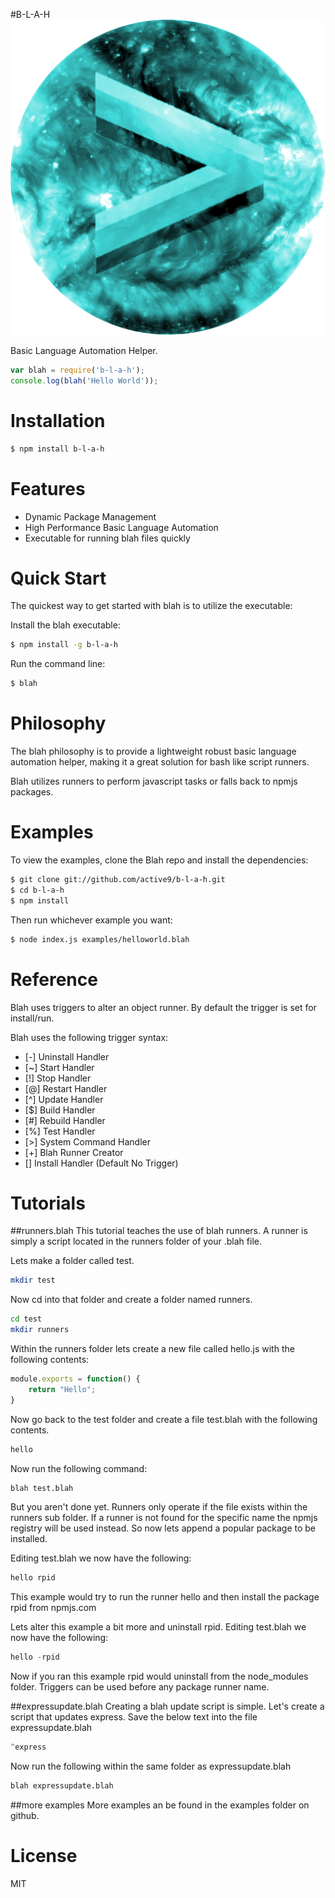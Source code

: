 #B-L-A-H
![enter image description here](https://raw.githubusercontent.com/active9/b-l-a-h/master/blah.png)

  Basic Language Automation Helper.

```js
var blah = require('b-l-a-h');
console.log(blah('Hello World'));
```

# Installation

```bash
$ npm install b-l-a-h
```

# Features

  * Dynamic Package Management
  * High Performance Basic Language Automation
  * Executable for running blah files quickly

# Quick Start

  The quickest way to get started with blah is to utilize the executable:

  Install the blah executable:

```bash
$ npm install -g b-l-a-h
```

  Run the command line:

```bash
$ blah
```

# Philosophy

  The blah philosophy is to provide a lightweight robust basic language automation helper, making
  it a great solution for bash like script runners.

  Blah utilizes runners to perform javascript tasks or falls back to npmjs packages.

# Examples

  To view the examples, clone the Blah repo and install the dependencies:

```bash
$ git clone git://github.com/active9/b-l-a-h.git
$ cd b-l-a-h
$ npm install
```

  Then run whichever example you want:

```bash
$ node index.js examples/helloworld.blah
```

# Reference

  Blah uses triggers to alter an object runner. By default the trigger is set for install/run.

  Blah uses the following trigger syntax:

  - [-] Uninstall Handler
  - [~] Start Handler
  - [!] Stop Handler
  - [@] Restart Handler
  - [^] Update Handler
  - [$] Build Handler
  - [#] Rebuild Handler
  - [%] Test Handler
  - [>] System Command Handler
  - [+] Blah Runner Creator
  - [] Install Handler (Default No Trigger)

# Tutorials

##runners.blah
  This tutorial teaches the use of blah runners. A runner is simply a script located in the runners folder of your .blah file.
  
  Lets make a folder called test.
```bash
mkdir test
```

  Now cd into that folder and create a folder named runners.
```bash
cd test
mkdir runners
```

Within the runners folder lets create a new file called hello.js with the following contents:
```js
module.exports = function() {
	return "Hello";
}
```

Now go back to the test folder and create a file test.blah with the following contents.
```js
hello
```


Now run the following command:
```bash
blah test.blah
```

But you aren't done yet. Runners only operate if the file exists within the runners sub folder. If a runner is not found for the specific name the npmjs registry will be used instead. So now lets append a popular package to be installed.

Editing test.blah we now have the following:
```js
hello rpid
```

This example would try to run the runner hello and then install the package rpid from npmjs.com

Lets alter this example a bit more and uninstall rpid. Editing test.blah we now have the following:
```js
hello -rpid
```

Now if you ran this example rpid would uninstall from the node_modules folder. Triggers can be used before any package runner name. 

##expressupdate.blah
  Creating a blah update script is simple. Let's create a script that updates express. Save the below text into the file expressupdate.blah
```js
^express
```
Now run the following within the same folder as expressupdate.blah

```bash
blah expressupdate.blah
```

##more examples
  More examples an be found in the examples folder on github.
  
# License

  MIT

